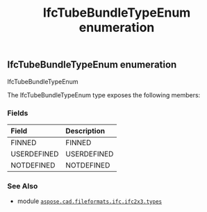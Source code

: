 ﻿---
title: IfcTubeBundleTypeEnum enumeration
second_title: Aspose.CAD for Python via .NET API References
description: 
type: docs
weight: 3160
url: /aspose.cad.fileformats.ifc.ifc2x3.types/ifctubebundletypeenum/
is_root: false
---

## IfcTubeBundleTypeEnum enumeration

IfcTubeBundleTypeEnum



The IfcTubeBundleTypeEnum type exposes the following members:

### Fields
| Field | Description |
| :- | :- |
| FINNED | FINNED |
| USERDEFINED | USERDEFINED |
| NOTDEFINED | NOTDEFINED |



### See Also
* module [`aspose.cad.fileformats.ifc.ifc2x3.types`](..)
